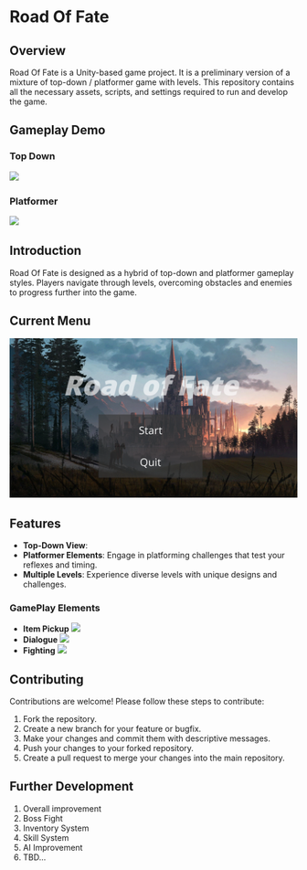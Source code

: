 # Road Of Fate

## Overview

Road Of Fate is a Unity-based game project. It is a preliminary version of a mixture of top-down / platformer game with levels. This repository contains all the necessary assets, scripts, and settings required to run and develop the game.

## Gameplay Demo

### Top Down

![](gitfiles/images/gameplay.gif)

### Platformer

![](gitfiles/images/platformer.gif)

## Introduction

Road Of Fate is designed as a hybrid of top-down and platformer gameplay styles. Players navigate through levels, overcoming obstacles and enemies to progress further into the game.

## Current Menu

![](gitfiles/images/MainMenu.png)

## Features

- <b>Top-Down View</b>:
- <b>Platformer Elements</b>: Engage in platforming challenges that test your reflexes and timing.
- <b>Multiple Levels</b>: Experience diverse levels with unique designs and challenges.

### GamePlay Elements

- <b>Item Pickup</b>
  ![](gitfiles/images/pickupitem.gif)
- <b>Dialogue</b>
  ![](gitfiles/images/dialogue.gif)
- <b>Fighting</b>
  ![](gitfiles/images/fight.gif)

## Contributing

Contributions are welcome! Please follow these steps to contribute:

1. Fork the repository.
2. Create a new branch for your feature or bugfix.
3. Make your changes and commit them with descriptive messages.
4. Push your changes to your forked repository.
5. Create a pull request to merge your changes into the main repository.

## Further Development

1. Overall improvement
2. Boss Fight
3. Inventory System
4. Skill System
5. AI Improvement
6. TBD...
